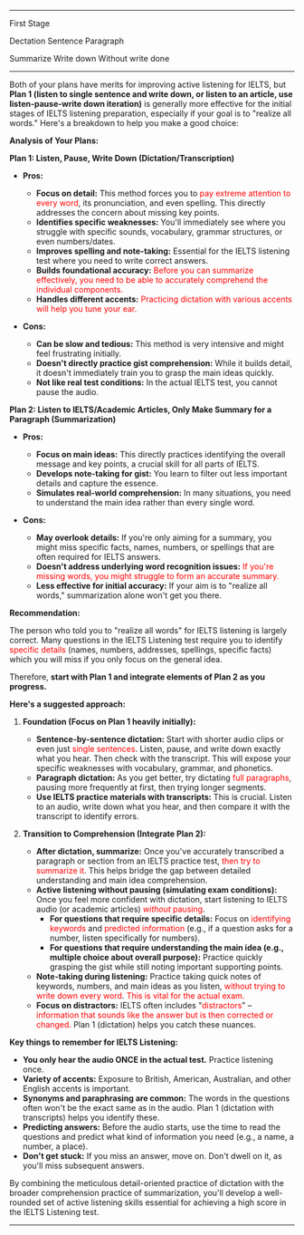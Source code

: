 
---

First Stage

Dectation
	Sentence
	Paragraph

Summarize
	Write down
	Without write done

---

Both of your plans have merits for improving active listening for IELTS, but **Plan 1 (listen to single sentence and write down, or listen to an article, use listen-pause-write down iteration)** is generally more effective for the initial stages of IELTS listening preparation, especially if your goal is to "realize all words." Here's a breakdown to help you make a good choice:

**Analysis of Your Plans:**

**Plan 1: Listen, Pause, Write Down (Dictation/Transcription)**

- **Pros:**
    
    - **Focus on detail:** This method forces you to <span style="color:rgb(255, 0, 0)">pay extreme attention to every word</span>, its pronunciation, and even spelling. This directly addresses the concern about missing key points.
    - **Identifies specific weaknesses:** You'll immediately see where you struggle with specific sounds, vocabulary, grammar structures, or even numbers/dates.
    - **Improves spelling and note-taking:** Essential for the IELTS listening test where you need to write correct answers.
    - **Builds foundational accuracy:** <span style="color:rgb(255, 0, 0)">Before you can summarize effectively, you need to be able to accurately comprehend the individual components.</span>
    - **Handles different accents:** <span style="color:rgb(255, 0, 0)">Practicing dictation with various accents will help you tune your ear.</span>
- **Cons:**
    
    - **Can be slow and tedious:** This method is very intensive and might feel frustrating initially.
    - **Doesn't directly practice gist comprehension:** While it builds detail, it doesn't immediately train you to grasp the main ideas quickly.
    - **Not like real test conditions:** In the actual IELTS test, you cannot pause the audio.

**Plan 2: Listen to IELTS/Academic Articles, Only Make Summary for a Paragraph (Summarization)**

- **Pros:**
    
    - **Focus on main ideas:** This directly practices identifying the overall message and key points, a crucial skill for all parts of IELTS.
    - **Develops note-taking for gist:** You learn to filter out less important details and capture the essence.
    - **Simulates real-world comprehension:** In many situations, you need to understand the main idea rather than every single word.
- **Cons:**
    
    - **May overlook details:** If you're only aiming for a summary, you might miss specific facts, names, numbers, or spellings that are often required for IELTS answers.
    - **Doesn't address underlying word recognition issues:** <span style="color:rgb(255, 0, 0)">If you're missing words, you might struggle to form an accurate summary.</span>
    - **Less effective for initial accuracy:** If your aim is to "realize all words," summarization alone won't get you there.

**Recommendation:**

The person who told you to "realize all words" for IELTS listening is largely correct. Many questions in the IELTS Listening test require you to identify <span style="color:rgb(255, 0, 0)">specific details</span> (names, numbers, addresses, spellings, specific facts) which you will miss if you only focus on the general idea.

Therefore, **start with Plan 1 and integrate elements of Plan 2 as you progress.**

**Here's a suggested approach:**

1. **Foundation (Focus on Plan 1 heavily initially):**
    
    - **Sentence-by-sentence dictation:** Start with shorter audio clips or even just <span style="color:rgb(255, 0, 0)">single sentences</span>. Listen, pause, and write down exactly what you hear. Then check with the transcript. This will expose your specific weaknesses with vocabulary, grammar, and phonetics.
    - **Paragraph dictation:** As you get better, try dictating <span style="color:rgb(255, 0, 0)">full paragraphs</span>, pausing more frequently at first, then trying longer segments.
    - **Use IELTS practice materials with transcripts:** This is crucial. Listen to an audio, write down what you hear, and then compare it with the transcript to identify errors.
2. **Transition to Comprehension (Integrate Plan 2):**
    
    - **After dictation, summarize:** Once you've accurately transcribed a paragraph or section from an IELTS practice test, <span style="color:rgb(255, 0, 0)">then try to summarize it</span>. This helps bridge the gap between detailed understanding and main idea comprehension.
    - **Active listening without pausing (simulating exam conditions):** Once you feel more confident with dictation, start listening to IELTS audio (or academic articles) <span style="color:rgb(255, 0, 0)">_without_ pausing</span>.
        - **For questions that require specific details:** Focus on <span style="color:rgb(255, 0, 0)">identifying keywords</span> and <span style="color:rgb(255, 0, 0)">predicted information</span> (e.g., if a question asks for a number, listen specifically for numbers).
        - **For questions that require understanding the main idea (e.g., multiple choice about overall purpose):** Practice quickly grasping the gist while still noting important supporting points.
    - **Note-taking during listening:** Practice taking quick notes of keywords, numbers, and main ideas as you listen, <span style="color:rgb(255, 0, 0)">without trying to write down every word</span>. <span style="color:rgb(255, 0, 0)">This is vital for the actual exam.</span>
    - **Focus on distractors:** IELTS often includes "<span style="color:rgb(255, 0, 0)">distractors</span>" – <span style="color:rgb(255, 0, 0)">information that sounds like the answer but is then corrected or changed.</span> Plan 1 (dictation) helps you catch these nuances.

**Key things to remember for IELTS Listening:**

- **You only hear the audio ONCE in the actual test.** Practice listening once.
- **Variety of accents:** Exposure to British, American, Australian, and other English accents is important.
- **Synonyms and paraphrasing are common:** The words in the questions often won't be the exact same as in the audio. Plan 1 (dictation with transcripts) helps you identify these.
- **Predicting answers:** Before the audio starts, use the time to read the questions and predict what kind of information you need (e.g., a name, a number, a place).
- **Don't get stuck:** If you miss an answer, move on. Don't dwell on it, as you'll miss subsequent answers.

By combining the meticulous detail-oriented practice of dictation with the broader comprehension practice of summarization, you'll develop a well-rounded set of active listening skills essential for achieving a high score in the IELTS Listening test.

---
